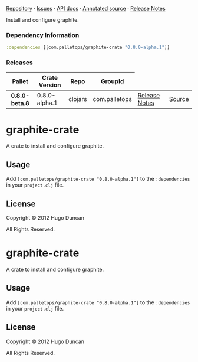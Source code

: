 [Repository](https://github.com/pallet/graphite-crate) &#xb7;
[Issues](https://github.com/pallet/graphite-crate/issues) &#xb7;
[API docs](http://palletops.com/graphite-crate/0.8/api) &#xb7;
[Annotated source](http://palletops.com/graphite-crate/0.8/annotated/uberdoc.html) &#xb7;
[Release Notes](https://github.com/pallet/graphite-crate/blob/develop/ReleaseNotes.md)

Install and configure graphite.

### Dependency Information

```clj
:dependencies [[com.palletops/graphite-crate "0.8.0-alpha.1"]]
```

### Releases

<table>
<thead>
  <tr><th>Pallet</th><th>Crate Version</th><th>Repo</th><th>GroupId</th></tr>
</thead>
<tbody>
  <tr>
    <th>0.8.0-beta.8</th>
    <td>0.8.0-alpha.1</td>
    <td>clojars</td>
    <td>com.palletops</td>
    <td><a href='https://github.com/pallet/graphite-crate/blob/0.8.0-alpha.1/ReleaseNotes.md'>Release Notes</a></td>
    <td><a href='https://github.com/pallet/graphite-crate/blob/0.8.0-alpha.1/'>Source</a></td>
  </tr>
</tbody>
</table>

# graphite-crate

A crate to install and configure graphite.

## Usage

Add `[com.palletops/graphite-crate "0.8.0-alpha.1"]` to the `:dependencies` in your
`project.clj` file.


## License

Copyright © 2012 Hugo Duncan

All Rights Reserved.

# graphite-crate

A crate to install and configure graphite.

## Usage

Add `[com.palletops/graphite-crate "0.8.0-alpha.1"]` to the `:dependencies` in your
`project.clj` file.


## License

Copyright © 2012 Hugo Duncan

All Rights Reserved.
